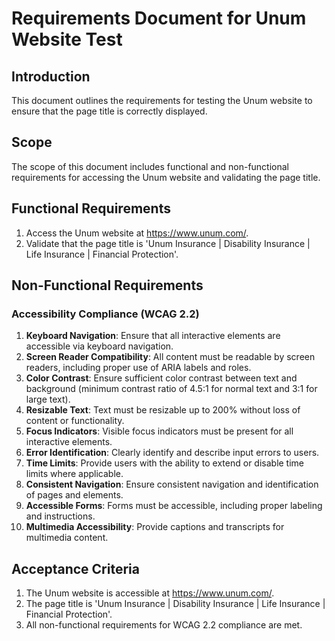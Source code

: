 
# Requirements Document for Unum Website Test

## Introduction
This document outlines the requirements for testing the Unum website to ensure that the page title is correctly displayed.

## Scope
The scope of this document includes functional and non-functional requirements for accessing the Unum website and validating the page title.

## Functional Requirements
1. Access the Unum website at https://www.unum.com/.
2. Validate that the page title is 'Unum Insurance | Disability Insurance | Life Insurance | Financial Protection'.

## Non-Functional Requirements

### Accessibility Compliance (WCAG 2.2)
1. **Keyboard Navigation**: Ensure that all interactive elements are accessible via keyboard navigation.
2. **Screen Reader Compatibility**: All content must be readable by screen readers, including proper use of ARIA labels and roles.
3. **Color Contrast**: Ensure sufficient color contrast between text and background (minimum contrast ratio of 4.5:1 for normal text and 3:1 for large text).
4. **Resizable Text**: Text must be resizable up to 200% without loss of content or functionality.
5. **Focus Indicators**: Visible focus indicators must be present for all interactive elements.
6. **Error Identification**: Clearly identify and describe input errors to users.
7. **Time Limits**: Provide users with the ability to extend or disable time limits where applicable.
8. **Consistent Navigation**: Ensure consistent navigation and identification of pages and elements.
9. **Accessible Forms**: Forms must be accessible, including proper labeling and instructions.
10. **Multimedia Accessibility**: Provide captions and transcripts for multimedia content.

## Acceptance Criteria
1. The Unum website is accessible at https://www.unum.com/.
2. The page title is 'Unum Insurance | Disability Insurance | Life Insurance | Financial Protection'.
3. All non-functional requirements for WCAG 2.2 compliance are met.
